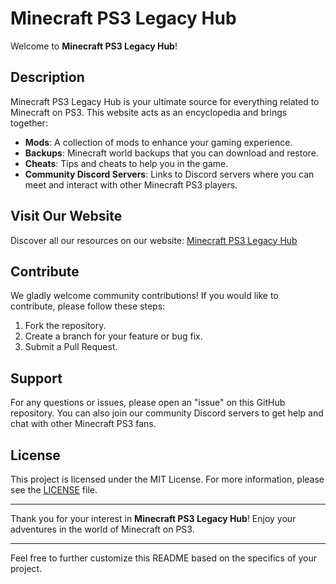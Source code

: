

# Minecraft PS3 Legacy Hub

Welcome to **Minecraft PS3 Legacy Hub**!

## Description

Minecraft PS3 Legacy Hub is your ultimate source for everything related to Minecraft on PS3. This website acts as an encyclopedia and brings together:

- **Mods**: A collection of mods to enhance your gaming experience.
- **Backups**: Minecraft world backups that you can download and restore.
- **Cheats**: Tips and cheats to help you in the game.
- **Community Discord Servers**: Links to Discord servers where you can meet and interact with other Minecraft PS3 players.

## Visit Our Website

Discover all our resources on our website: [Minecraft PS3 Legacy Hub](https://saphiro46.github.io/mcPs3Website/)

## Contribute

We gladly welcome community contributions! If you would like to contribute, please follow these steps:

1. Fork the repository.
2. Create a branch for your feature or bug fix.
3. Submit a Pull Request.

## Support

For any questions or issues, please open an "issue" on this GitHub repository. You can also join our community Discord servers to get help and chat with other Minecraft PS3 fans.

## License

This project is licensed under the MIT License. For more information, please see the [LICENSE](LICENSE) file.

---

Thank you for your interest in **Minecraft PS3 Legacy Hub**! Enjoy your adventures in the world of Minecraft on PS3.

---

Feel free to further customize this README based on the specifics of your project.
